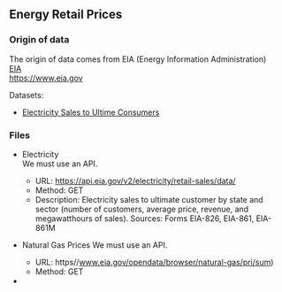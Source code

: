 ## Energy Retail Prices


### Origin of data
The origin of data comes from EIA (Energy Information Administration)<br>
[EIA](https://www.eia.gov)<br>
https://www.eia.gov<vr>
  
Datasets:
  * [Electricity Sales to Ultime Consumers](https://www.eia.gov/opendata/browser/electricity/retail-sales)
  
### Files

* Electricity  
We must use an API.
  * URL: https://api.eia.gov/v2/electricity/retail-sales/data/
  * Method: GET
  * Description: Electricity sales to ultimate customer by state and sector (number of customers, average price, revenue, and megawatthours of sales). 
    Sources: Forms EIA-826, EIA-861, EIA-861M
  
* Natural Gas Prices
  We must use an API.
  * URL: https//www.eia.gov/opendata/browser/natural-gas/pri/sum)
  * Method: GET

* 
